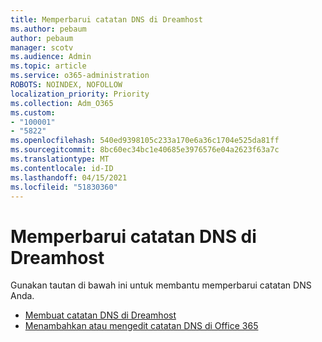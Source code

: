```yaml
---
title: Memperbarui catatan DNS di Dreamhost
ms.author: pebaum
author: pebaum
manager: scotv
ms.audience: Admin
ms.topic: article
ms.service: o365-administration
ROBOTS: NOINDEX, NOFOLLOW
localization_priority: Priority
ms.collection: Adm_O365
ms.custom:
- "100001"
- "5822"
ms.openlocfilehash: 540ed9398105c233a170e6a36c1704e525da81ff
ms.sourcegitcommit: 8bc60ec34bc1e40685e3976576e04a2623f63a7c
ms.translationtype: MT
ms.contentlocale: id-ID
ms.lasthandoff: 04/15/2021
ms.locfileid: "51830360"
---
```

# <a name="update-dns-records-at-dreamhost"></a>Memperbarui catatan DNS di Dreamhost

Gunakan tautan di bawah ini untuk membantu memperbarui catatan DNS Anda.

- [Membuat catatan DNS di Dreamhost](https://docs.microsoft.com/microsoft-365/admin/dns/create-dns-records-at-dreamhost?view=o365-worldwide)
- [Menambahkan atau mengedit catatan DNS di Office 365](https://docs.microsoft.com/microsoft-365/admin/setup/add-domain#add-or-edit-custom-dns-records)